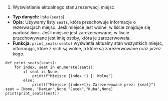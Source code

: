   1. Wyświetlanie aktualnego stanu rezerwacji miejsc
 - **Typ danych:** lista (`seats`)
 - **Opis:** Używamy listy `seats`, która przechowuje informacje o rezerwacjach miejsc. Jeśli miejsce jest wolne, w liście znajduje się wartość `None`. Jeśli miejsce jest zarezerwowane, w liście przechowywane jest imię osoby, która je zarezerwowała.
 - **Funkcja:** `print_seats(seats)` wyświetla aktualny stan wszystkich miejsc, informując, które z nich są wolne, a które są zarezerwowane oraz przez kogo.
```
def print_seats(seats):
    for index, seat in enumerate(seats):
        if seat is None:
            print(f"Miejsce {index +1 }: Wolne")
        else:
            print(f"Miejsce {index+1}: Zarezerwowane prez: {seat}")
seat = [None, "Damian",None,"Jacek","Kuba",None]
print(print_seats(seat))
```

